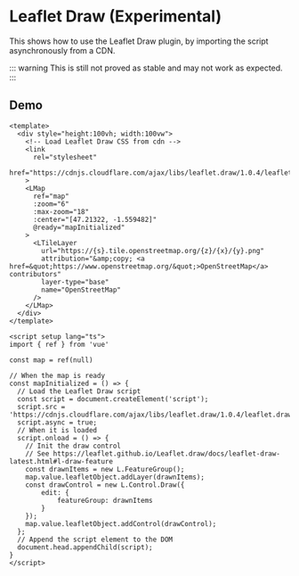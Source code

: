# Leaflet Draw (Experimental)

This shows how to use the Leaflet Draw plugin, by importing the script asynchronously from a CDN.

::: warning
This is still not proved as stable and may not work as expected.
:::

## Demo

<script setup lang="ts">
import L from "leaflet";
import "leaflet/dist/leaflet.css";
import { LMap, LTileLayer } from '@vue-leaflet/vue-leaflet';
import { ref } from 'vue';

const map = ref(null)

// When the map is ready
const mapInitialized = () => {
  // Load the Leaflet Draw script
  const script = document.createElement('script');
  script.src = 'https://cdnjs.cloudflare.com/ajax/libs/leaflet.draw/1.0.4/leaflet.draw.js';
  script.async = true;
  // When it is loaded
  script.onload = () => {
    // Init the draw control
    // See https://leaflet.github.io/Leaflet.draw/docs/leaflet-draw-latest.html#l-draw-feature
    const drawnItems = new L.FeatureGroup();
    map.value.leafletObject.addLayer(drawnItems);
    const drawControl = new L.Control.Draw({
        edit: {
            featureGroup: drawnItems
        }
    });
    map.value.leafletObject.addControl(drawControl);
  };
  // Append the script element to the DOM
  document.head.appendChild(script);
}
</script>

<!-- Load Leaflet Draw CSS from cdn -->
<link
  rel="stylesheet"
  href="https://cdnjs.cloudflare.com/ajax/libs/leaflet.draw/1.0.4/leaflet.draw.css"
>
<LMap
  ref="map"
  style="height: 350px"
  :zoom="6"
  :max-zoom="18"
  :center="[47.21322, -1.559482]"
  @ready="mapInitialized"
>
  <LTileLayer
    url="https://{s}.tile.openstreetmap.org/{z}/{x}/{y}.png"
    attribution="&amp;copy; <a href=&quot;https://www.openstreetmap.org/&quot;>OpenStreetMap</a> contributors"
    layer-type="base"
    name="OpenStreetMap"
  />
</LMap>

```vue
<template>
  <div style="height:100vh; width:100vw">
    <!-- Load Leaflet Draw CSS from cdn -->
    <link
      rel="stylesheet"
      href="https://cdnjs.cloudflare.com/ajax/libs/leaflet.draw/1.0.4/leaflet.draw.css"
    >
    <LMap
      ref="map"
      :zoom="6"
      :max-zoom="18"
      :center="[47.21322, -1.559482]"
      @ready="mapInitialized"
    >
      <LTileLayer
        url="https://{s}.tile.openstreetmap.org/{z}/{x}/{y}.png"
        attribution="&amp;copy; <a href=&quot;https://www.openstreetmap.org/&quot;>OpenStreetMap</a> contributors"
        layer-type="base"
        name="OpenStreetMap"
      />
    </LMap>
  </div>
</template>

<script setup lang="ts">
import { ref } from 'vue'

const map = ref(null)

// When the map is ready
const mapInitialized = () => {
  // Load the Leaflet Draw script
  const script = document.createElement('script');
  script.src = 'https://cdnjs.cloudflare.com/ajax/libs/leaflet.draw/1.0.4/leaflet.draw.js';
  script.async = true;
  // When it is loaded
  script.onload = () => {
    // Init the draw control
    // See https://leaflet.github.io/Leaflet.draw/docs/leaflet-draw-latest.html#l-draw-feature
    const drawnItems = new L.FeatureGroup();
    map.value.leafletObject.addLayer(drawnItems);
    const drawControl = new L.Control.Draw({
        edit: {
            featureGroup: drawnItems
        }
    });
    map.value.leafletObject.addControl(drawControl);
  };
  // Append the script element to the DOM
  document.head.appendChild(script);
}
</script>
```
